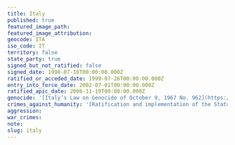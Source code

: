 ```yaml
---
title: Italy
published: true
featured_image_path:
featured_image_attribution:
geocode: ITA
iso_code: IT
territory: false
state_party: true
signed_but_not_ratified: false
signed_date: 1998-07-18T00:00:00.000Z
ratified_or_acceded_date: 1999-07-26T00:00:00.000Z
entry_into_force_date: 2002-07-01T00:00:00.000Z
ratified_apic_date: 2006-11-19T00:00:00.000Z
genocide: '[Italy’s Law on Genocide of October 9, 1967 No. 962](https://iccdb.hrlc.net/data/doc/449/)'
crimes_against_humanity: '[Ratification and implementation of the Statute of the International Criminal Court](https://iccdb.hrlc.net/data/doc/489/)'
aggression:
war_crimes:
note:
slug: italy
---
```



